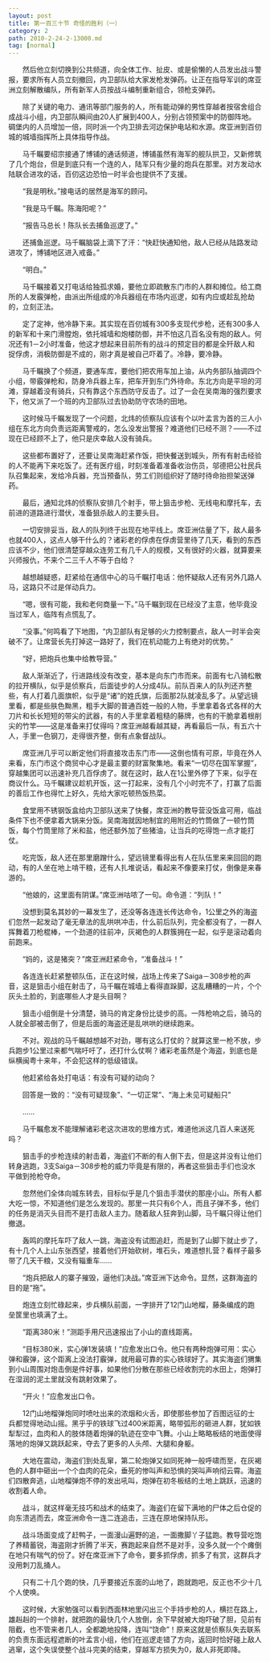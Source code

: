 ```yaml
---
layout: post
title: 第一百三十节 奇怪的胜利（一）
category: 2
path: 2010-2-24-2-13000.md
tag: [normal]
---
```


　　然后他立刻切换到公共频道，向全体工作、扯皮、或是偷懒的人员发出战斗警报，要求所有人员立刻撤回，内卫部队给大家发枪发弹药。让正在指导军训的席亚洲立刻解散编队，所有新军人员按战斗编制重新组合，领枪支弹药。

　　除了关键的电力、通讯等部门服务的人，所有能动弹的男性穿越者按宿舍组合成战斗小组，内卫部队瞬间由20人扩展到400人，分别占领预案中的防御阵地。碉堡内的人员增加一倍，同时派一个内卫排去河边保护电站和水源。席亚洲到百仞城的城墙指挥所上具体指导作战。

　　马千瞩要绍宗接通了博铺的通话频道，博铺虽然有海军的舰队拱卫，又新修筑了几个炮台，但是到底只有一个连的人，陆军只有少量的炮兵在那里。对方发动水陆联合进攻的话，百仞这边恐怕一时半会也提供不了支援。

　　“我是明秋。”接电话的居然是海军的顾问。

　　“我是马千瞩。陈海阳呢？”

　　“报告马总长！陈队长去捕鱼巡逻了。”

　　还捕鱼巡逻。马千瞩脑袋上滴下了汗：“快赶快通知他，敌人已经从陆路发动进攻了，博铺地区进入戒备。”

　　“明白。”

　　马千瞩接着又打电话给独孤求婚，要他立即疏散东门市的人群和摊位。给工商所的人发霰弹枪，由派出所组成的冷兵器组在市场内巡逻，如有内应或趁乱抢劫的，立刻正法。

　　定了定神，他冷静下来。其实现在百仞城有300多支现代步枪，还有300多人的新军和十来门滑膛炮，依托城墙和炮楼防御，并不怕这几百名没有炮的敌人。何况还有1－2小时准备，他这才想起来目前所有的战斗的预定目的都是全歼敌人和捉俘虏，消极防御是不成的，刚才真是被自己吓着了。冷静，要冷静。

　　马千瞩换了个频道，要通车库，要他们把农用车加上油，从内务部队抽调四个小组，带霰弹枪和，防身冷兵器上车，把车开到东门外待命。东北方向是平坦的河滩，穿越着没有骑兵，只有靠这个东西防守反击了。过了一会在吴南海的强烈要求下，他又派了一个班的内卫部队过去协助防守农场的田地。

　　这时候马千瞩发现了一个问题，北炜的侦察队应该有个以叶孟言为首的三人小组在东北方向负责远距离警戒的，怎么没发出警报？难道他们已经不测？——不过现在已经顾不上了，他只是庆幸敌人没有骑兵。

　　这些都布置好了，还要让吴南海赶紧作饭，把快餐送到城头，所有有射击经验的人不能再下来吃饭了。还有医疗组，时刻准备着准备收治伤员，邬德把公社民兵队召集起来，发给冷兵器，充当预备队，劳工们则组织好了随时待命抬担架送弹药。

　　最后，通知北炜的侦察队安排几个射手，带上狙击步枪、无线电和摩托车，去前进的道路进行潜伏，准备狙杀敌人的主要头目。

　　一切安排妥当，敌人的队列终于出现在地平线上。席亚洲估量了下，敌人最多也就400人，这点人够干什么的？诸彩老的俘虏在俘虏营里待了几天，看到的东西应该不少，他们很清楚穿越众连劳工有几千人的规模，又有很好的火器，就算要来兴师报仇，不来个二三千人不等于白给？

　　越想越疑惑，赶紧给在通信中心的马千瞩打电话：他怀疑敌人还有另外几路人马，这路只不过是佯动兵力。

　　“嗯，很有可能，我和老何商量一下。”马千瞩到现在已经没了主意，他毕竟没当过军人，临阵有点慌乱了。

　　“没事。”何鸣看了下地图，“内卫部队有足够的火力控制要点，敌人一时半会突破不了。让席营长先打掉这一路好了，我们在机动能力上有绝对的优势。”

　　“好，把炮兵也集中给教导营。”

　　敌人渐渐近了，行进路线没有改变，基本是向东门市而来。前面有七八骑松散的拉开横队，似乎是侦察兵，后面徒步的人分成4队。前队百来人的队列还齐整些，有人打着几面旗帜，似乎是“诸”的姓氏旗，后面那2队就凌乱多了。从望远镜里看，都是些肤色黝黑，粗手大脚的普通百姓一般的人物，手里拿着各式各样的大刀片和长长短短的带尖的武器，有的人手里拿着粗糙的藤牌，也有的干脆拿着根削尖的竹竿——这是准备来打仗得吗？席亚洲越看越其疑，再看最后一队，有五六十人，手里一色钢刀，走得很齐整，倒有点象督战队。

　　席亚洲几乎可以断定他们将直接攻击东门市——这倒也情有可原，毕竟在外人来看，东门市这个商贸中心才是最主要的财富聚集地。看来“一切尽在国军掌握”，穿越集团可以迅速补充几百俘虏了。就在这时，敌人在1公里外停了下来，似乎在商议什么。马千瞩建议趁机开饭，这一打起来，没有几个小时完不了，打赢了后面的善后工作也得忙上好久，先给大家吃顿热饭热菜。

　　食堂用不锈钢饭盒给内卫部队送来了快餐，席亚洲的教导营没饭盒可用，临战条件下也不便拿着大锅来分饭。吴南海就因地制宜的用附近的竹筒做了一顿竹筒饭，每个竹筒里除了米和盐，他还额外加了些猪油，让当兵的吃得饱一点才能打仗。

　　吃完饭，敌人还在那里磨蹭什么，望远镜里看得出有人在队伍里来来回回的跑动，有的人坐在地上啃干粮，还有人扎堆说话，看起来不像要来打仗，倒像是来春游的。

　　“他娘的，这里面有阴谋。”席亚洲咕哝了一句。命令道：“列队！”

　　没想到莫名其妙的一幕发生了，还没等各连连长传达命令，1公里之外的海盗们忽然一起发动了毫无章法的乱哄哄冲击，什么前后队列，完全都没有了，一群人挥舞着刀枪棍棒，一个劲道的往前冲，灰褐色的人群簇拥在一起，似乎是滚动着向前跑来。

　　“妈的，这是猪突？”席亚洲赶紧命令，“准备战斗！”

　　各连连长赶紧整顿队伍，正在这时候，战场上传来了Saiga－308步枪的声音，这是狙击小组在射击了，马千瞩在城墙上看得直跺脚，这乱糟糟的一片，个个灰头土脸的，到底哪些人才是头目啊？

　　狙击小组倒是十分清楚，骑马的肯定身份比徒步的高。一阵枪响之后，骑马的人就全部被击倒了，但是后面的海盗还是乱哄哄的继续跑来。

　　不对。观战的马千瞩越想越不对劲，哪有这么打仗的？就算这里一枪不放，步兵跑步1公里过来都气喘吁吁了，还打什么仗啊？诸彩老虽然是个海盗，到底也是纵横闽粤十来年，不会犯这样的低级错误。

　　他赶紧给各处打电话：有没有可疑的动向？

　　回答是一致的：“没有可疑现象”、“一切正常”、“海上未见可疑船只”

　　……

　　马千瞩愈发不能理解诸彩老这次进攻的思维方式，难道他派这几百人来送死吗？

　　狙击手的步枪连续的射击着，海盗们不断的有人倒下去，但是这并没有让他们转身逃跑，3支Saiga－308步枪的威力毕竟是有限的，再者这些狙击手们也没水平做到抢枪夺命。

　　忽然他们全体向城东转去，目标似乎是几个狙击手潜伏的那座小山。所有人都大吃一惊，不知道他们是怎么发现的。那里一共只有6个人，而且子弹不多，他们的任务是消灭头目而不是打击敌人主力。随着敌人狂奔到山脚，马千瞩只得让他们撤退。

　　轰鸣的摩托车吓了敌人一跳，海盗没有试图追赶，而是到了山脚下就止步了，有十几个人上山东张西望，接着他们开始砍树，堆石头，难道想扎营？看样子最多带了几天干粮，又没有辎重车……

　　“炮兵把敌人的寨子摧毁，逼他们决战。”席亚洲下达命令。显然，这群海盗的目的是“拖”。

　　炮连立刻忙碌起来，步兵横队前面，一字排开了12门山地榴，藤条编成的跑垒筐里也填满了土。

　　“距离380米！”测距手用尺迅速报出了小山的直线距离。

　　“目标380米，实心弹1发装填！”应愈发出口令。他只有两种炮弹可用：实心弹和霰弹，这个距离上没法打霰弹，就用最可靠的实心铁球好了。其实海盗们猬集到小山周围对炮击倒是件好事，如果他们分散在那些已经收割完的水田上，炮弹打在湿润的泥土里就没有跳射效果了。

　　“开火！”应愈发出口令。

　　12门山地榴弹炮同时喷吐出来的浓烟和火舌，即使那些参加了百图远征的士兵都觉得地动山摇。黑乎乎的铁球飞过400米距离，略带弧形的砸进人群，犹如铁犁犁过，血肉和人的肢体随着炮弹的轨迹在空中飞舞。小山上略略板结的地面使得落地的炮弹又跳跃起来，夺去了更多的人头颅、大腿和身躯。

　　大地在震动，海盗们到处乱窜，第二轮炮弹又如同死神一般呼啸而至，在灰褐色的人群中砸出一个个血肉的花朵，垂死的惨叫声和恐惧的哭叫声响彻云霄。海盗们四散奔逃，山地榴弹炮不停的发出吼叫，炮弹在初冬板结的土地上跳跃，迅速的收割着人命。

　　战斗，就这样毫无技巧和战术的结束了。海盗们在留下满地的尸体之后仓促的向东溃逃而去，席亚洲命令一连二连追击，三连在原地保持队形。

　　战斗场面变成了赶鸭子，一面漫山遍野的追，一面撒脚丫子猛跑。教导营吃饱了养精蓄锐，海盗刚才折腾了半天，赛跑起来自然不是对手，没多久就一个个瘫倒在地只有喘气的份了。好在席亚洲下了命令，要多抓俘虏，抓多了有赏，这群兵才没用刺刀乱捅人。

　　只有二十几个跑的快，几乎要接近东面的山地了，跑就跑吧，反正也不少十几个人使唤。

　　这时候，大家勉强可以看到西面林地里闪出三个手持步枪的人，横拦在路上，雄赳赳的一个排射，就把跑的最快几个人放倒，余下早就被大炮吓破了胆，见前有阻截，也不管来者几人，全都跪地投降，连叫“饶命”！原来这就是侦察队失去联系的负责东面远程遮断的叶孟言小组，他们在巡逻走错了方向，返回时恰好碰上敌人逃窜，这个失误使整个战斗完美的结束，穿越军方损失为0，敌人非死即降。
